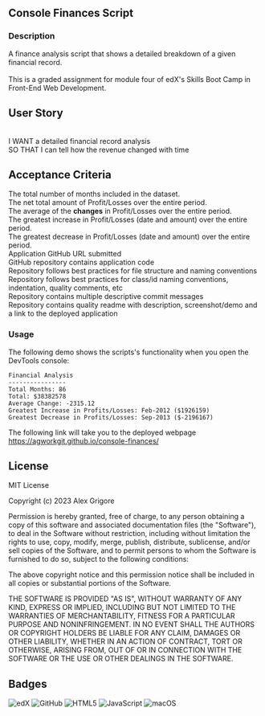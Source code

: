 ## Console Finances Script

### Description

A finance analysis script that shows a detailed breakdown of a given financial record.
<br>
<br>
This is a graded assignment for module four of edX's Skills Boot Camp in Front-End Web Development.

## User Story


<br>
I WANT a detailed financial record analysis
<br>
SO THAT I can tell how the revenue changed with time

## Acceptance Criteria

The total number of months included in the dataset.
<br>
The net total amount of Profit/Losses over the entire period.
<br>
The average of the **changes** in Profit/Losses over the entire period.
<br>
The greatest increase in Profit/Losses (date and amount) over the entire period.
<br>
The greatest decrease in Profit/Losses (date and amount) over the entire period.
<br>
Application GitHub URL submitted
<br>
GitHub repository contains application code
<br>
Repository follows best practices for file structure and naming conventions
<br>
Repository follows best practices for class/id naming conventions, indentation, quality comments, etc
<br>
Repository contains multiple descriptive commit messages
<br>
Repository contains quality readme with description, screenshot/demo and a link to the deployed application

### Usage

The following demo shows the scripts's functionality when you open the DevTools console:

  ```text
  Financial Analysis 
  ----------------
  Total Months: 86
  Total: $38382578
  Average Change: -2315.12
  Greatest Increase in Profits/Losses: Feb-2012 ($1926159)
  Greatest Decrease in Profits/Losses: Sep-2013 ($-2196167)
  ```

The following link will take you to the deployed webpage <https://agworkgit.github.io/console-finances/>

## License

MIT License

Copyright (c) 2023 Alex Grigore

Permission is hereby granted, free of charge, to any person obtaining a copy
of this software and associated documentation files (the "Software"), to deal
in the Software without restriction, including without limitation the rights
to use, copy, modify, merge, publish, distribute, sublicense, and/or sell
copies of the Software, and to permit persons to whom the Software is
furnished to do so, subject to the following conditions:

The above copyright notice and this permission notice shall be included in all
copies or substantial portions of the Software.

THE SOFTWARE IS PROVIDED "AS IS", WITHOUT WARRANTY OF ANY KIND, EXPRESS OR
IMPLIED, INCLUDING BUT NOT LIMITED TO THE WARRANTIES OF MERCHANTABILITY,
FITNESS FOR A PARTICULAR PURPOSE AND NONINFRINGEMENT. IN NO EVENT SHALL THE
AUTHORS OR COPYRIGHT HOLDERS BE LIABLE FOR ANY CLAIM, DAMAGES OR OTHER
LIABILITY, WHETHER IN AN ACTION OF CONTRACT, TORT OR OTHERWISE, ARISING FROM,
OUT OF OR IN CONNECTION WITH THE SOFTWARE OR THE USE OR OTHER DEALINGS IN THE
SOFTWARE.

## Badges

![edX](https://img.shields.io/badge/edX-%2302262B.svg?style=for-the-badge&logo=edX&logoColor=white)
![GitHub](https://img.shields.io/badge/github-%23121011.svg?style=for-the-badge&logo=github&logoColor=white)
![HTML5](https://img.shields.io/badge/html5-%23E34F26.svg?style=for-the-badge&logo=html5&logoColor=white)
![JavaScript](https://img.shields.io/badge/javascript-%23323330.svg?style=for-the-badge&logo=javascript&logoColor=%23F7DF1E)
![macOS](https://img.shields.io/badge/mac%20os-000000?style=for-the-badge&logo=macos&logoColor=F0F0F0)
